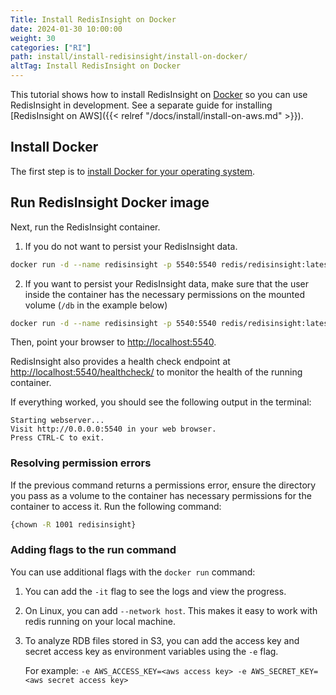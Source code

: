 ```yaml
---
Title: Install RedisInsight on Docker
date: 2024-01-30 10:00:00
weight: 30
categories: ["RI"]
path: install/install-redisinsight/install-on-docker/
altTag: Install RedisInsight on Docker
---
```

This tutorial shows how to install RedisInsight on [Docker](https://www.docker.com/) so you can use RedisInsight in development.
See a separate guide for installing [RedisInsight on AWS]({{< relref "/docs/install/install-on-aws.md" >}}).

## Install Docker

The first step is to [install Docker for your operating system](https://docs.docker.com/install/). 

## Run RedisInsight Docker image

Next, run the RedisInsight container.

1. If you do not want to persist your RedisInsight data.

```bash
docker run -d --name redisinsight -p 5540:5540 redis/redisinsight:latest
```
2. If you want to persist your RedisInsight data, make sure that the user inside the container has the necessary permissions on the mounted volume (`/db` in the example below)

```bash
docker run -d --name redisinsight -p 5540:5540 redis/redisinsight:latest -v redisinsight:/db
```

Then, point your browser to [http://localhost:5540](http://localhost:5540).

RedisInsight also provides a health check endpoint at [http://localhost:5540/healthcheck/](http://localhost:5540/healthcheck/) to monitor the health of the running container.

If everything worked, you should see the following output in the terminal:

```
Starting webserver...
Visit http://0.0.0.0:5540 in your web browser.
Press CTRL-C to exit.
```

### Resolving permission errors

If the previous command returns a permissions error, ensure the directory you pass as a volume to the container has necessary permissions for the container to access it. Run the following command:

```bash
{chown -R 1001 redisinsight}
```

### Adding flags to the run command

You can use additional flags with the `docker run` command:

1. You can add the `-it` flag to see the logs and view the progress.
1. On Linux, you can add `--network host`. This makes it easy to work with redis running on your local machine.
1. To analyze RDB files stored in S3, you can add the access key and secret access key as environment variables using the `-e` flag.

    For example: `-e AWS_ACCESS_KEY=<aws access key> -e AWS_SECRET_KEY=<aws secret access key>`

